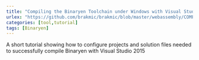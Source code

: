 ```yaml
---
title: "Compiling the Binaryen Toolchain under Windows with Visual Studio 2015"
urlex: "https://github.com/brakmic/brakmic/blob/master/webassembly/COMPILING_WIN32.md"
categories: [tool,tutorial]
tags: [Binaryen]
---
```

A short tutorial showing how to configure projects and solution files needed to successfully compile Binaryen with Visual Studio 2015
